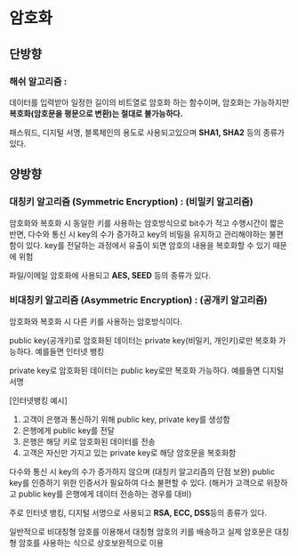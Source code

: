 # 암호화

## 단방향

### 해쉬 알고리즘 :

데이터를 입력받아 일정한 길이의 비트열로 암호화 하는 함수이며, 암호화는 가능하지만 **복호화(암호문을 평문으로 변환)는 절대로 불가능하다.**

패스워드, 디지털 서명, 블록체인의 용도로 사용되고있으며 **SHA1, SHA2** 등의 종류가 있다.

## 양방향

### 대칭키 알고리즘 (Symmetric Encryption) : (비밀키 알고리즘)

암호화와 복호화 시 동일한 키를 사용하는 암호방식으로 bit수가 적고 수행시간이 짧은 반면, 다수와 통신 시 key의 수가 증가하고 key의 비밀을 유지하고 관리해야하는 불편함이 있다. key를 전달하는 과정에서 유출이 되면 암호의 내용을 복호화할 수 있기 때문에 위험

파일/이메일 암호화에 사용되고 **AES, SEED** 등의 종류가 있다.

### 비대칭키 알고리즘 (Asymmetric Encryption) : (공개키 알고리즘)

암호화와 복호화 시 다른 키를 사용하는 암호방식이다. 

public key(공개키)로 암호화된 데이터는 private key(비밀키, 개인키)로만 복호화 가능하다. 예를들면 인터넷 뱅킹

private key로 암호화된 데이터는 public key로만 복호화 가능하다. 예를들면 디지털 서명

[인터넷뱅킹 예시] 

1. 고객이 은행과 통신하기 위해 public key, private key를 생성함
2. 은행에게 public key를 전달
3. 은행은 해당 키로 암호화된 데이터를 전송
4. 고객은 자신만 가지고 있는 private key로 해당 암호문을 복호화함

다수와 통신 시 key의 수가 증가하지 않으며 (대칭키 알고리즘의 단점 보완) public key를 인증하기 위한 인증서가 필요하여 다소 불편할 수 있다. (해커가 고객으로 위장하고 public key를 은행에게 데이터 전송하는 경우를 대비)

주로 인터넷 뱅킹, 디지털 서명으로 사용되고 **RSA, ECC, DSS**등의 종류가 있다.

일반적으로 비대칭형 암호를 이용해서 대칭형 암호의 키를 배송하고 실제 암호문은 대칭형 암호를 사용하는 식으로 상호보완적으로 이용

